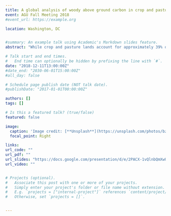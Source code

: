 ```yaml
---
title: A global analysis of woody above ground carbon in crop and pasture lands
event: AGU Fall Meeting 2018
#event_url: https://example.org

location: Washington, DC


#summary: An example talk using Academic's Markdown slides feature.
abstract: "While crop and pasture lands account for approximately 39% of global land cover, available estimates of the climate mitigation potential of agroforestry systems are based on coarse estimates of both cropland extent and aboveground carbon density. This paper seeks to improve upon previous estimates of carbon storage within trees in crop lands by utilizing global 30-meter resolution cropland extent and biomass density data. The results indicate that ca. 1.98 billion ha of cropland account for 9.42 Pg of global aboveground carbon storage. Additionally, we extend the analysis beyond croplands to include the climate mitigation potential of trees in pasture and grazing lands, which account for an another 4.35 Pg C across ca. 2.02 billion ha. The as yet unrealized climate mitigation potential of crop and pasture land is calculated under five scenarios of agroforestry expansion utilizing current biomass distribution in geographically specific agroforestry systems. This research provides an important first step in understanding system-specific signatures of carbon density in agroforestry systems, leading to the comprehensive assessment of landscape scale climate mitigation potential. Additional information on the impact of agroforestry practices on crop yield will be essential to defining the most realistic scenarios"

# Talk start and end times.
#   End time can optionally be hidden by prefixing the line with `#`.
date: "2018-12-11T13:00:00Z"
#date_end: "2030-06-01T15:00:00Z"
#all_day: false

# Schedule page publish date (NOT talk date).
#publishDate: "2017-01-01T00:00:00Z"

authors: []
tags: []

# Is this a featured talk? (true/false)
featured: false

image:
  caption: 'Image credit: [**Unsplash**](https://unsplash.com/photos/bzdhc5b3Bxs)'
  focal_point: Right

links:
url_code: ""
url_pdf: ""
url_slides: "https://docs.google.com/presentation/d/e/2PACX-1vQlnbQmXwU2l8piV3ba8tnYuHYJorL_ono9PhUnTXcr8tlKPleByit8ViP3k8lThA/embed?start=true&loop=true&delayms=3000"
url_video: ""


# Projects (optional).
#   Associate this post with one or more of your projects.
#   Simply enter your project's folder or file name without extension.
#   E.g. `projects = ["internal-project"]` references `content/project/deep-learning/index.md`.
#   Otherwise, set `projects = []`.


---
```



